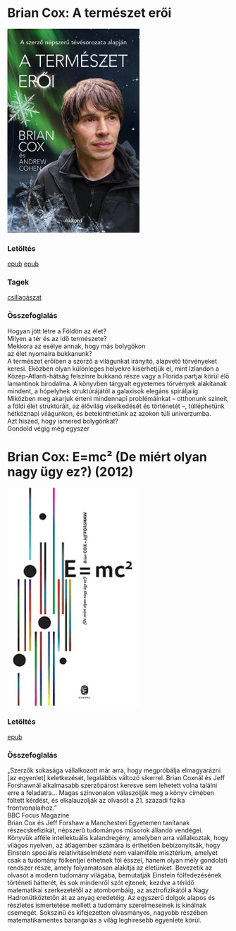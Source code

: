 # <a name="id_1517">Brian Cox: A természet erői </a>
<img src="https://github.com/BercziSandor/calibre_lib/raw/main/libs/main/Brian%20Cox%2C%20Andrew%20Cohen/A%20termeszet%20eroi%20%281517%29/cover.jpg" alt="cover" width="300"/>

### Letöltés
[epub](https://github.com/BercziSandor/calibre_lib/raw/main/libs/main/Brian%20Cox%2C%20Andrew%20Cohen/A%20termeszet%20eroi%20%281517%29/A%20termeszet%20eroi%20-%20Brian%20Cox%2C%20Andrew%20Cohen.epub) 
 [epub](https://github.com/BercziSandor/calibre_lib/raw/main/libs/main/Brian%20Cox%2C%20Andrew%20Cohen/A%20termeszet%20eroi%20%281517%29/A%20termeszet%20eroi%20-%20Brian%20Cox.epub)

### Tagek
[csillagászat](https://github.com/berczisandor/calibre_lib/blob/main/libs/main/tags/csillag%c3%a1szat.md)

### Összefoglalás
<div>
<p>Hogyan jött létre a Földön az élet?<br>Milyen a tér és az idő természete? <br>Mekkora az esélye annak, hogy más bolygókon <br>az élet nyomaira bukkanunk?<br>A természet erőiben a szerző a világunkat irányító, alapvető törvényeket keresi. Eközben olyan különleges helyekre kísérhetjük el, mint Izlandon a Közép-Atlanti-hátság felszínre bukkanó része vagy a Florida partjai körül élő lamantinok birodalma. A könyvben tárgyalt egyetemes törvények alakítanak mindent, a hópelyhek struktúrájától a galaxisok elegáns spiráljaiig. Miközben meg akarjuk érteni mindennapi problémáinkat – otthonunk színeit, a földi élet struktúráit, az élővilág viselkedését és történetét –, túlléphetünk hétköznapi világunkon, és betekinthetünk az azokon túli univerzumba. <br>Azt hiszed, hogy ismered bolygónkat?<br>Gondold végig még egyszer</p></div>


# <a name="id_1516">Brian Cox: E=mc² (De miért olyan nagy ügy ez?) (2012)</a>
<img src="https://github.com/BercziSandor/calibre_lib/raw/main/libs/main/Brian%20Cox/E%3Dmc2%20%28De%20miert%20olyan%20nagy%20ugy%20ez_%29%20%281516%29/cover.jpg" alt="cover" width="300"/>

### Letöltés
[epub](https://github.com/BercziSandor/calibre_lib/raw/main/libs/main/Brian%20Cox/E%3Dmc2%20%28De%20miert%20olyan%20nagy%20ugy%20ez_%29%20%281516%29/E%3Dmc2%20%28De%20miert%20olyan%20nagy%20ugy%20-%20Brian%20Cox.epub)

### Összefoglalás
<div>
<p>„Szerzők ​sokasága vállalkozott már arra, hogy megpróbálja elmagyarázni [az egyenlet] keletkezését, legalábbis változó sikerrel. Brian Coxnál és Jeff Forshawnál alkalmasabb szerzőpárost keresve sem lehetett volna találni erre a feladatra… Magas színvonalon válaszolják meg a könyv címében föltett kérdést, és elkalauzolják az olvasót a 21. századi fizika frontvonalaihoz.”<br>BBC Focus Magazine<br>Brian Cox és Jeff Forshaw a Manchesteri Egyetemen tanítanak részecskefizikát, népszerű tudományos műsorok állandó vendégei. Könyvük afféle intellektuális kalandregény, amelyben arra vállalkoztak, hogy világos nyelven, az átlagember számára is érthetően bebizonyítsák, hogy Einstein speciális relativitáselmélete nem valamiféle misztérium, amelyet csak a tudomány fölkentjei érhetnek föl ésszel, hanem olyan mély gondolati rendszer része, amely folyamatosan alakítja az életünket. Bevezetik az olvasót a modern tudomány világába, bemutatják Einstein fölfedezésének történeti hátterét, és sok mindenről szót ejtenek, kezdve a téridő matematikai szerkezetétől az atombombáig, az asztrofizikától a Nagy Hadronütköztetőn át az anyag eredetéig. Az egyszerű dolgok alapos és részletes ismertetése mellett a tudomány szerelmeseinek is kínálnak csemegét. Sokszínű és kifejezetten olvasmányos, nagyobb részében matematikamentes barangolás a világ leghíresebb egyenlete körül.</p></div>


